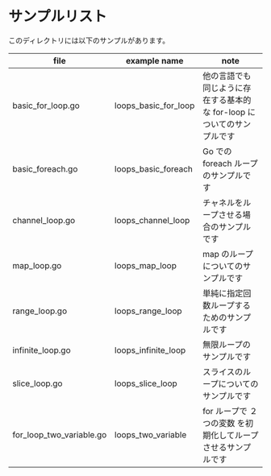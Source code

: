 # サンプルリスト

このディレクトリには以下のサンプルがあります。

| file                        | example name            | note                                     |
|-----------------------------|-------------------------|------------------------------------------|
| basic\_for\_loop.go         | loops\_basic\_for\_loop | 他の言語でも同じように存在する基本的な for-loop についてのサンプルです |
| basic\_foreach.go           | loops\_basic\_foreach   | Go での foreach ループのサンプルです                 |
| channel\_loop.go            | loops\_channel\_loop    | チャネルをループさせる場合のサンプルです                     |
| map\_loop.go                | loops\_map\_loop        | map のループについてのサンプルです                      |
| range\_loop.go              | loops\_range\_loop      | 単純に指定回数ループするためのサンプルです                    |
| infinite\_loop.go           | loops\_infinite\_loop   | 無限ループのサンプルです                             |
| slice\_loop.go              | loops\_slice\_loop      | スライスのループについてのサンプルです                      |
| for\_loop\_two\_variable.go | loops\_two\_variable    | for ループで ２つの変数 を初期化してループさせるサンプルです        |
